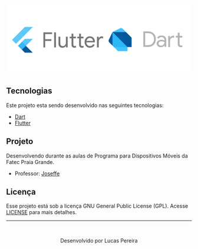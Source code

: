![Mobile-Flutter](https://github.com/pereira-lucas-santos96/Mobile_Flutter/blob/master/Image/flutter.png)

## Tecnologias

Este projeto esta sendo desenvolvido nas seguintes tecnologias:

- [Dart](https://dart.dev/)
- [Flutter](https://flutter.dev/?gclid=Cj0KCQjwnJaKBhDgARIsAHmvz6d9zEjyeZ24uYbXayRwVHDzwVPsnD2fTPi5CctjEd9MnSwW9jfa0GYaAkv9EALw_wcB&gclsrc=aw.ds)


## Projeto

Desenvolvendo durante as aulas de Programa para Dispositivos Móveis da Fatec Praia Grande.

- Professor: [Joseffe](https://github.com/Joseffe10)

## Licença

Esse projeto está sob a licença GNU General Public License (GPL). Acesse [LICENSE](https://github.com/pereira-lucas-santos96/Mobile_Flutter/blob/master/License.md) para mais detalhes.

------

​                                                    <center>  Desenvolvido por Lucas Pereira </center>
